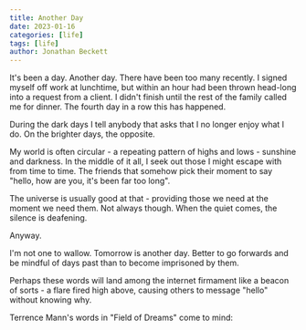 ```yaml
---
title: Another Day
date: 2023-01-16
categories: [life]
tags: [life]
author: Jonathan Beckett
---
```


It's been a day. Another day. There have been too many recently. I signed myself off work at lunchtime, but within an hour had been thrown head-long into a request from a client. I didn't finish until the rest of the family called me for dinner. The fourth day in a row this has happened.

During the dark days I tell anybody that asks that I no longer enjoy what I do. On the brighter days, the opposite.

My world is often circular - a repeating pattern of highs and lows - sunshine and darkness. In the middle of it all, I seek out those I might escape with from time to time. The friends that somehow pick their moment to say "hello, how are you, it's been far too long".

The universe is usually good at that - providing those we need at the moment we need them. Not always though. When the quiet comes, the silence is deafening.

Anyway.

I'm not one to wallow. Tomorrow is another day. Better to go forwards and be mindful of days past than to become imprisoned by them.

Perhaps these words will land among the internet firmament like a beacon of sorts - a flare fired high above, causing others to message "hello" without knowing why.

Terrence Mann's words in "Field of Dreams" come to mind: